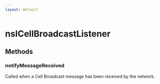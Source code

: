 ```yaml
---
layout: default
---
```


# nsICellBroadcastListener #

## Methods ##

### notifyMessageReceived ###
  
Called when a Cell Broadcast message has been received by the network.  
  
